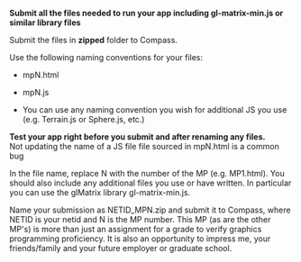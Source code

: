 **Submit all the files needed to run your app including gl-matrix-min.js or similar library files**

Submit the files in **zipped** folder to Compass.

Use the following naming conventions for your files:

+ mpN.html

+ mpN.js

+ You can use any naming convention you wish for additional JS you use (e.g. Terrain.js or Sphere.js, etc.)

**Test your app right before you submit and after renaming any files.**<br/>
Not updating the name of a JS file file sourced in mpN.html is a common bug

In the file name, replace N with the number of the MP (e.g. MP1.html). You should also include any additional files you use or have written. In particular you can use the
glMatrix library gl-matrix-min.js.

Name your submission as  NETID_MPN.zip and submit it to Compass, where  NETID is your netid and N is the MP number. This MP (as are the other MP's) is more than just an assignment for a grade to verify graphics programming proficiency. It is also an opportunity to impress me, your friends/family and your future employer or graduate school.
